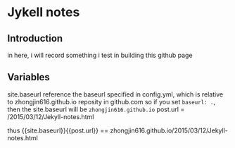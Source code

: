 Jykell notes
============

Introduction
-------------
in here, i will record something i test in building this github page

Variables
----------
site.baseurl reference the baseurl specified in config.yml, which is relative to zhongjin616.github.io reposity in github.com
so if you set ``baseurl: .``, then the site.baseurl will be `zhongjin616.github.io`
post.url = /2015/03/12/Jekyll-notes.html

thus {{site.baseurl}}{{post.url}} == zhongjin616.github.io/2015/03/12/Jekyll-notes.html

